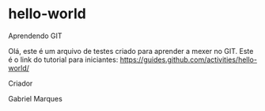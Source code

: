# hello-world
Aprendendo GIT

Olá, este é um arquivo de testes criado para aprender a mexer no GIT.
Este é o link do tutorial para iniciantes:  https://guides.github.com/activities/hello-world/

Criador

Gabriel Marques 
